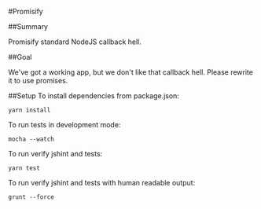 #Promisify

##Summary

Promisify standard NodeJS callback hell.

##Goal 

We've got a working app, but we don't like that callback hell. Please rewrite it to use promises.

##Setup
To install dependencies from package.json:

    yarn install

To run tests in development mode:

    mocha --watch

To run verify jshint and tests:

    yarn test

To run verify jshint and tests with human readable output:

    grunt --force
